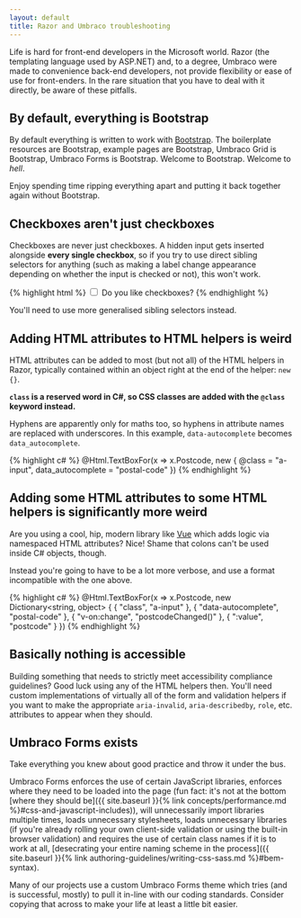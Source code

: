 ```yaml
---
layout: default
title: Razor and Umbraco troubleshooting
---
```


Life is hard for front-end developers in the Microsoft world. Razor (the templating language used by ASP.NET) and, to a degree, Umbraco were made to convenience back-end developers, not provide flexibility or ease of use for front-enders. In the rare situation that you have to deal with it directly, be aware of these pitfalls.

## By default, everything is Bootstrap

By default everything is written to work with [Bootstrap](http://getbootstrap.com). The boilerplate resources are Bootstrap, example pages are Bootstrap, Umbraco Grid is Bootstrap, Umbraco Forms is Bootstrap. Welcome to Bootstrap. Welcome to *hell*. 

Enjoy spending time ripping everything apart and putting it back together again without Bootstrap.

## Checkboxes aren't just checkboxes

Checkboxes are never just checkboxes. A hidden input gets inserted alongside **every single checkbox**, so if you try to use direct sibling selectors for anything (such as making a label change appearance depending on whether the input is checked or not), this won't work.

{% highlight html %}
<input type="checkbox" name="example" value="true" id="example">
<input type="hidden" name="example" value="false"><!-- Inserted by .NET -->
<label for="example">Do you like checkboxes?</label>
{% endhighlight %}

You'll need to use more generalised sibling selectors instead.

## Adding HTML attributes to HTML helpers is weird

HTML attributes can be added to most (but not all) of the HTML helpers in Razor, typically contained within an object right at the end of the helper: `new {}`. 

**`class` is a reserved word in C#, so CSS classes are added with the `@class` keyword instead.**

Hyphens are apparently only for maths too, so hyphens in attribute names are replaced with underscores. In this example, `data-autocomplete` becomes `data_autocomplete`. 

{% highlight c# %}
@Html.TextBoxFor(x => x.Postcode, new { @class = "a-input", data_autocomplete = "postal-code" })
{% endhighlight %}

## Adding some HTML attributes to some HTML helpers is significantly more weird

Are you using a cool, hip, modern library like [Vue](http://vuejs.org) which adds logic via namespaced HTML attributes? Nice! Shame that colons can't be used inside C# objects, though.

Instead you're going to have to be a lot more verbose, and use a format incompatible with the one above.

{% highlight c# %}
@Html.TextBoxFor(x => x.Postcode, new Dictionary<string, object> { { "class", "a-input" }, { "data-autocomplete", "postal-code" }, { "v-on:change", "postcodeChanged()" }, { ":value", "postcode" } })
{% endhighlight %}

## Basically nothing is accessible

Building something that needs to strictly meet accessibility compliance guidelines? Good luck using any of the HTML helpers then. You'll need custom implementations of virtually all of the form and validation helpers if you want to make the appropriate `aria-invalid`, `aria-describedby`, `role`, etc. attributes to appear when they should.

## Umbraco Forms exists

Take everything you knew about good practice and throw it under the bus. 

Umbraco Forms enforces the use of certain JavaScript libraries, enforces where they need to be loaded into the page (fun fact: it's not at the bottom [where they should be]({{ site.baseurl }}{% link concepts/performance.md %}#css-and-javascript-includes)), will unnecessarily import libraries multiple times, loads unnecessary stylesheets, loads unnecessary libraries (if you're already rolling your own client-side validation or using the built-in browser validation) and requires the use of certain class names if it is to work at all, [desecrating your entire naming scheme in the process]({{ site.baseurl }}{% link authoring-guidelines/writing-css-sass.md %}#bem-syntax).

Many of our projects use a custom Umbraco Forms theme which tries (and is successful, mostly) to pull it in-line with our coding standards. Consider copying that across to make your life at least a little bit easier.